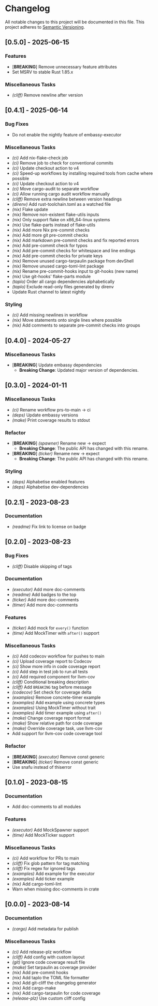 # Changelog

All notable changes to this project will be documented in this file.
This project adheres to [Semantic Versioning](https://semver.org/spec/v2.0.0.html).

## [0.5.0] - 2025-06-15

### Features

- [**BREAKING**] Remove unnecessary feature attributes
- Set MSRV to stable Rust 1.85.x

### Miscellaneous Tasks

- *(cliff)* Remove newline after version

## [0.4.1] - 2025-06-14

### Bug Fixes

- Do not enable the nightly feature of embassy-executor

### Miscellaneous Tasks

- *(ci)* Add nix-flake-check job
- *(ci)* Remove job to check for conventional commits
- *(ci)* Update checkout action to v4
- *(ci)* Speed-up workflows by installing required tools from cache where possible
- *(ci)* Update checkout action to v4
- *(ci)* Move cargo-audit to separate workflow
- *(ci)* Allow running cargo audit workflow manually
- *(cliff)* Remove extra newline between version headings
- *(direnv)* Add rust-toolchain.toml as a watched file
- *(nix)* Flake update
- *(nix)* Remove non-existent flake-utils inputs
- *(nix)* Only support flake on x86_64-linux systems
- *(nix)* Use flake-parts instead of flake-utils
- *(nix)* Add more Nix pre-commit checks
- *(nix)* Add more git pre-commit checks
- *(nix)* Add markdown pre-commit checks and fix reported errors
- *(nix)* Add pre-commit check for typos
- *(nix)* Add pre-commit checks for whitespace and line endings
- *(nix)* Add pre-commit checks for private keys
- *(nix)* Remove unused cargo-tarpaulin package from devShell
- *(nix)* Remove unused cargo-toml-lint package
- *(nix)* Rename pre-commit-hooks input to git-hooks (new name)
- *(nix)* Use git-hooks' flake-parts module
- *(taplo)* Order all cargo dependencies alphabetically
- *(taplo)* Exclude read-only files generated by direnv
- Update Rust channel to latest nightly

### Styling

- *(ci)* Add missing newlines in workflow
- *(nix)* Move statements onto single lines where possible
- *(nix)* Add comments to separate pre-commit checks into groups

## [0.4.0] - 2024-05-27

### Miscellaneous Tasks

- \[**BREAKING**\] Update embassy dependencies
  - **Breaking Change**: Updated major version of dependencies.

## [0.3.0] - 2024-01-11

### Miscellaneous Tasks

- *(ci)* Rename workflow prs-to-main -> ci
- *(deps)* Update embassy versions
- *(make)* Print coverage results to stdout

### Refactor

- \[**BREAKING**\] *(spawner)* Rename new -> expect
  - **Breaking Change**: The public API has changed with this rename.
- \[**BREAKING**\] *(ticker)* Rename new -> expect
  - **Breaking Change**: The public API has changed with this rename.

### Styling

- *(deps)* Alphabetise enabled features
- *(deps)* Alphabetise dev-dependencies

## [0.2.1] - 2023-08-23

### Documentation

- *(readme)* Fix link to license on badge

## [0.2.0] - 2023-08-23

### Bug Fixes

- *(cliff)* Disable skipping of tags

### Documentation

- *(executor)* Add more doc-comments
- *(readme)* Add badges to the top
- *(ticker)* Add more doc-comments
- *(timer)* Add more doc-comments

### Features

- *(ticker)* Add mock for `every()` function
- *(time)* Add MockTimer with `after()` support

### Miscellaneous Tasks

- *(ci)* Add codecov workflow for pushes to main
- *(ci)* Upload coverage report to Codecov
- *(ci)* Show more info in code coverage report
- *(ci)* Add step in test job to run all tests
- *(ci)* Add required component for llvm-cov
- *(cliff)* Conditional breaking description
- *(cliff)* Add `BREAKING` tag before message
- *(codecov)* Set check for coverage delta
- *(examples)* Remove concrete-timer example
- *(examples)* Add example using concrete types
- *(examples)* Using MockTimer without trait
- *(examples)* Add timer example using `after()`
- *(make)* Change coverage report format
- *(make)* Show relative path for code coverage
- *(make)* Override coverage task, use llvm-cov
- Add support for llvm-cov code coverage tool

### Refactor

- \[**BREAKING**\] *(executor)* Remove const generic
- \[**BREAKING**\] *(ticker)* Remove const generic
- Use snafu instead of thiserror

## [0.1.0] - 2023-08-15

### Documentation

- Add doc-comments to all modules

### Features

- *(executor)* Add MockSpawner support
- *(time)* Add MockTicker support

### Miscellaneous Tasks

- *(ci)* Add workflow for PRs to main
- *(cliff)* Fix glob pattern for tag matching
- *(cliff)* Fix regex for ignored tags
- *(examples)* Add example for the executor
- *(examples)* Add ticker example
- *(nix)* Add cargo-toml-lint
- Warn when missing doc-comments in crate

## [0.0.0] - 2023-08-14

### Documentation

- *(cargo)* Add metadata for publish

### Miscellaneous Tasks

- *(ci)* Add release-plz workflow
- *(cliff)* Add config with custom layout
- *(git)* Ignore code coverage result file
- *(make)* Set tarpaulin as coverage provider
- *(nix)* Add pre-commit hooks
- *(nix)* Add taplo the TOML file formatter
- *(nix)* Add git-cliff the changelog generator
- *(nix)* Add cargo-make
- *(nix)* Add cargo-tarpaulin for code coverage
- *(release-plz)* Use custom cliff config
